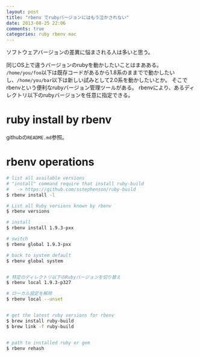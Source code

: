 ```yaml
---
layout: post
title: "rbenv でrubyバージョンにはもう泣かされない"
date: 2013-08-25 22:06
comments: true
categories: ruby rbenv mac 
---
```

ソフトウェアバージョンの差異に悩まされる人は多いと思う。

同じOS上で違うバージョンのrubyを動かしたいことはまあある。
`/home/you/foo`以下は既存コードがあるから1.8系のままでで動かしたいし、`/home/you/bar`以下は新しい試みとして2.0系を動かしたいとか。
そこでrbenvという便利なrubyバージョン管理ツールがある。
rbenvにより、あるディレクトリ以下のrubyバージョンを任意に指定できる。

<!-- more -->

# ruby install by rbenv

githubの`README.md`参照。

 
# rbenv operations

```sh
# list all available versions
# "install" command require that install ruby-build
#   -> https://github.com/sstephenson/ruby-build
$ rbenv install -l

# List all Ruby versions known by rbenv
$ rbenv versions

# install
$ rbenv install 1.9.3-pxx

# switch
$ rbenv global 1.9.3-pxx

# back to system default
$ rbenv global system


# 特定のディレクトリ以下のRubyバージョンを切り替え
$ rbenv local 1.9.3-p327

# ローカル設定を解除
$ rbenv local --unset


# get the latest ruby versions for rbenv
$ brew install ruby-build
$ brew link -f ruby-build


# path to installed ruby or gem
$ rbenv rehash

```
